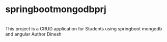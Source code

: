 # springbootmongodbprj
<br>
This project is a CRUD application for Students using springboot mongodb and angular
Author Dinesh